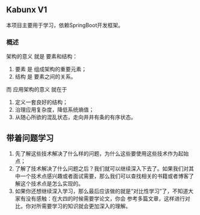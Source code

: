 ## Kabunx V1

本项目主要用于学习，依赖SpringBoot开发框架。

### 概述

架构的意义 就是 要素和结构：

1. 要素 是 组成架构的重要元素；
2. 结构 是 要素之间的关系。

而 应用架构的意义 就在于

1. 定义一套良好的结构；
2. 治理应用复杂度，降低系统熵值；
3. 从随心所欲的混乱状态，走向井井有条的有序状态。

## 带着问题学习

1. 先了解这些技术解决了什么样的问题，为什么这些要使用这些技术作为起始点；
2. 了解了技术解决了什么问题之后？我们就可以继续深入下去了。如果我们对其中一个技术点感兴趣或者面试需要，那么我们可以查找相关的书籍或者博客了解这个技术点是怎么实现的。
3. 如果你还想继续深入学习，那么最后应该做的就是“对比性学习”了，不知道大家有没有感触：在大四的时候需要学论文，你会 参考多篇文章，这样进行对比，你对所需要学习的知识就会更加深入的理解。